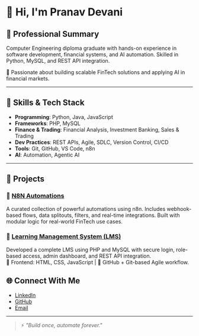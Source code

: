 # 👋 Hi, I'm Pranav Devani

## 💼 Professional Summary

Computer Engineering diploma graduate with hands-on experience in software development, financial systems, and AI automation. Skilled in Python, MySQL, and REST API integration.

🧠 Passionate about building scalable FinTech solutions and applying AI in financial markets.

---

## 🔧 Skills & Tech Stack

- **Programming**: Python, Java, JavaScript  
- **Frameworks**: PHP, MySQL  
- **Finance & Trading**: Financial Analysis, Investment Banking, Sales & Trading  
- **Dev Practices**: REST APIs, Agile, SDLC, Version Control, CI/CD  
- **Tools**: Git, GitHub, VS Code, n8n  
- **AI**: Automation, Agentic AI  

---

## 📂 Projects

### 🔹 [N8N Automations](https://github.com/Pranav-Fintech/N8N-Automations-)
A curated collection of powerful automations using n8n. Includes webhook-based flows, data splitouts, filters, and real-time integrations. Built with modular logic for real-world FinTech use cases.

### 🔹 [Learning Management System (LMS)](https://github.com/Pranav-Fintech/Learning-Management-System-LMS-)
Developed a complete LMS using PHP and MySQL with secure login, role-based access, admin dashboard, and REST API integration.  
🧰 Frontend: HTML, CSS, JavaScript | 🔗 GitHub + Git-based Agile workflow.

## 🌐 Connect With Me

- [LinkedIn](www.linkedin.com/in/pranav-devani)
- [GitHub](https://github.com/Pranav-Fintech)
- [Email](mailto:pranavdevani56@gmail.com)

---

>⚡ _"Build once, automate forever."_
